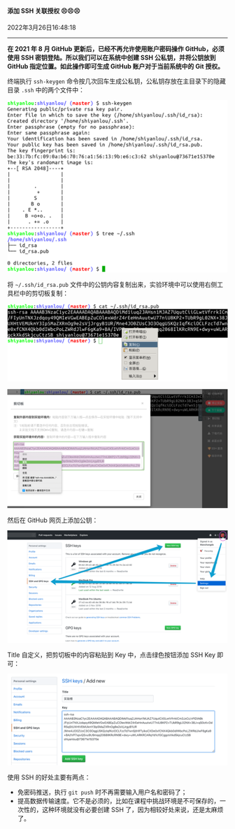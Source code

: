 #### 添加 SSH 关联授权 😣😣😣

2022年3月26日16:48:18

---

**在 2021 年 8 月 GitHub 更新后，已经不再允许使用账户密码操作 GitHub，必须使用 SSH 密钥登陆。所以我们可以在系统中创建 SSH 公私钥，并将公钥放到 GitHub 指定位置。如此操作即可生成 GitHub 账户对于当前系统中的 Git 授权。**

终端执行 `ssh-keygen` 命令按几次回车生成公私钥，公私钥存放在主目录下的隐藏目录 `.ssh` 中的两个文件中：

![此处输入图片的描述](1.3_添加SSH关联授权.assets/document-uid310176labid9816timestamp1548756454421.png)

将 `~/.ssh/id_rsa.pub` 文件中的公钥内容复制出来，实验环境中可以使用右侧工具栏中的剪切板复制：

![此处输入图片的描述](1.3_添加SSH关联授权.assets/document-uid310176labid9816timestamp1548756470163.png)

![此处输入图片的描述](1.3_添加SSH关联授权.assets/document-uid310176labid9816timestamp1548756481375.png)

然后在 GitHub 网页上添加公钥：

![此处输入图片的描述](1.3_添加SSH关联授权.assets/document-uid310176labid9816timestamp1548756492545.png)

Title 自定义，把剪切板中的内容粘贴到 Key 中，点击绿色按钮添加 SSH Key 即可：

![此处输入图片的描述](1.3_添加SSH关联授权.assets/document-uid310176labid9816timestamp1548756503765.png)

使用 SSH 的好处主要有两点：

- 免密码推送，执行 `git push` 时不再需要输入用户名和密码了；
- 提高数据传输速度。它不是必须的，比如在课程中挑战环境是不可保存的，一次性的，这种环境就没有必要创建 SSH 了，因为相较好处来说，还是太麻烦了。

